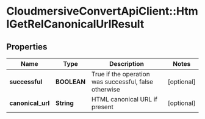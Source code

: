 # CloudmersiveConvertApiClient::HtmlGetRelCanonicalUrlResult

## Properties
Name | Type | Description | Notes
------------ | ------------- | ------------- | -------------
**successful** | **BOOLEAN** | True if the operation was successful, false otherwise | [optional] 
**canonical_url** | **String** | HTML canonical URL if present | [optional] 


